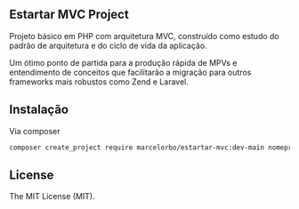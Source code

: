 ## Estartar MVC Project

Projeto básico em PHP com arquitetura MVC, 
construído como estudo do padrão de arquitetura e do ciclo de vida da aplicação.

Um ótimo ponto de partida para a produção rápida de MPVs e entendimento de conceitos que facilitarão a migração para outros frameworks mais robustos como Zend e Laravel.

## Instalação

Via composer

```bash
composer create_project require marcelorbo/estartar-mvc:dev-main nomeprojeto
```

## License

The MIT License (MIT). 